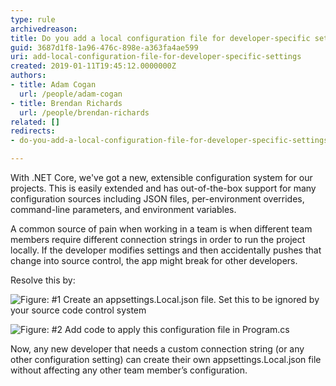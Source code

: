 ```yaml
---
type: rule
archivedreason: 
title: Do you add a local configuration file for developer-specific settings?
guid: 3687d1f8-1a96-476c-898e-a363fa4ae599
uri: add-local-configuration-file-for-developer-specific-settings
created: 2019-01-11T19:45:12.0000000Z
authors:
- title: Adam Cogan
  url: /people/adam-cogan
- title: Brendan Richards
  url: /people/brendan-richards
related: []
redirects:
- do-you-add-a-local-configuration-file-for-developer-specific-settings

---
```


With .NET Core, we've got a new, extensible configuration system for our projects. This is easily extended and has out-of-the-box support for many configuration sources including JSON files, per-environment overrides, command-line parameters, and environment variables.

A common source of pain when working in a team is when different team members require different connection strings in order to run the project locally. If the developer modifies settings and then accidentally pushes that change into source control, the app might break for other developers.

<!--endintro-->

Resolve this by:

![Figure: #1 Create an appsettings.Local.json file. Set this to be ignored by your source code control system](local-config-file-1.png)  

![Figure: #2 Add code to apply this configuration file in Program.cs](local-config-file-2.jpg)  

Now, any new developer that needs a custom connection string (or any other configuration setting) can create their own appsettings.Local.json file without affecting any other team member’s configuration.

